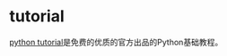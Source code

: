 # tutorial

[python tutorial](https://docs.python.org/zh-cn/3/tutorial/index.html)是免费的优质的官方出品的Python基础教程。

